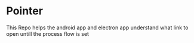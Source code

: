 # Pointer
This Repo helps the android app and electron app understand what link to open untill the process flow is set

